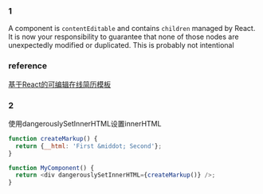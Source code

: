 ### 1
A component is `contentEditable` and contains `children` managed by React. It is now your responsibility to guarantee that none of those nodes are unexpectedly modified or duplicated. This is probably not intentional

### reference
[基于React的可编辑在线简历模板][1]


### 2
使用dangerouslySetInnerHTML设置innerHTML
```js
function createMarkup() {
  return {__html: 'First &middot; Second'};
}

function MyComponent() {
  return <div dangerouslySetInnerHTML={createMarkup()} />;
}
```

[1]:	https://segmentfault.com/a/1190000013695808